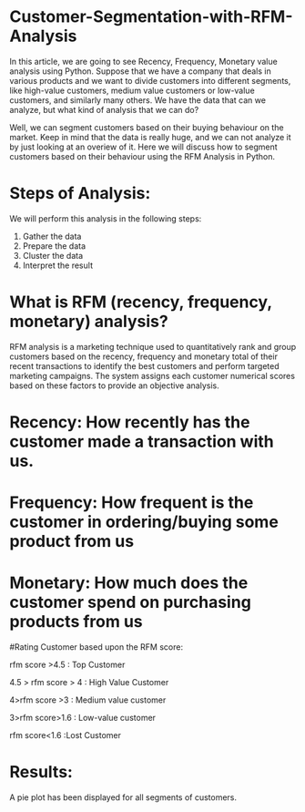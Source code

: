 # Customer-Segmentation-with-RFM-Analysis
In this article, we are going to see Recency, Frequency, Monetary value analysis using Python.
Suppose that we have a company that deals in various products and we want to divide customers into different segments, like high-value customers, medium value customers or low-value customers, and similarly many others. We have the data that can we analyze, but what kind of analysis that we can do?

Well, we can segment customers based on their buying behaviour on the market.
Keep in mind that the data is really huge, and we can not analyze it by just looking at an overiew of it. Here we will discuss how to segment customers based on their behaviour using the RFM Analysis in Python.

# Steps of Analysis:
We will perform this analysis in the following steps:

1. Gather the data
2. Prepare the data
3. Cluster the data
4. Interpret the result

# What is RFM (recency, frequency, monetary) analysis?
RFM analysis is a marketing technique used to quantitatively rank and group customers based on the recency, frequency and monetary total of their recent transactions to identify the best customers and perform targeted marketing campaigns. The system assigns each customer numerical scores based on these factors to provide an objective analysis.
# Recency: How recently has the customer made a transaction with us.
# Frequency: How frequent is the customer in ordering/buying some product from us
# Monetary: How much does the customer spend on purchasing products from us

#Rating Customer based upon the RFM score:

rfm score >4.5 : Top Customer

4.5 > rfm score > 4 : High Value Customer

4>rfm score >3 : Medium value customer

3>rfm score>1.6 : Low-value customer

rfm score<1.6 :Lost Customer


# Results:
A pie plot has been displayed for all segments of customers.

